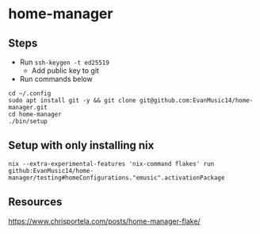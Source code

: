 # home-manager

## Steps
- Run `ssh-keygen -t ed25519`
  - Add public key to git
- Run commands below
```
cd ~/.config
sudo apt install git -y && git clone git@github.com:EvanMusic14/home-manager.git
cd home-manager
./bin/setup
```

## Setup with only installing nix
`nix --extra-experimental-features 'nix-command flakes' run github:EvanMusic14/home-manager/testing#homeConfigurations."emusic".activationPackage`

## Resources
https://www.chrisportela.com/posts/home-manager-flake/
